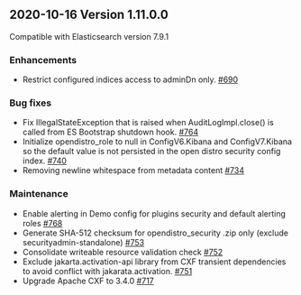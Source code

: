 ## 2020-10-16 Version 1.11.0.0

Compatible with Elasticsearch version 7.9.1

### Enhancements

* Restrict configured indices access to adminDn only. [#690](https://github.com/opendistro-for-elasticsearch/security/pull/690)

### Bug fixes

* Fix IllegalStateException that is raised when AuditLogImpl.close() is called from ES Bootstrap shutdown hook. [#764](https://github.com/opendistro-for-elasticsearch/security/pull/764)
* Initialize opendistro_role to null in ConfigV6.Kibana and ConfigV7.Kibana so the default value is not persisted in the open distro security config index. [#740](https://github.com/opendistro-for-elasticsearch/security/pull/740)
* Removing newline whitespace from metadata content [#734](https://github.com/opendistro-for-elasticsearch/security/pull/734)

### Maintenance

* Enable alerting in Demo config for plugins security and default alerting roles [#768](https://github.com/opendistro-for-elasticsearch/security/pull/768)
* Generate SHA-512 checksum for opendistro_security .zip only (exclude securityadmin-standalone) [#753](https://github.com/opendistro-for-elasticsearch/security/pull/753)
* Consolidate writeable resource validation check [#752](https://github.com/opendistro-for-elasticsearch/security/pull/752)
* Exclude jakarta.activation-api library from CXF transient dependencies to avoid conflict with jakarata.activation. [#751](https://github.com/opendistro-for-elasticsearch/security/pull/751)
* Upgrade Apache CXF to 3.4.0 [#717](https://github.com/opendistro-for-elasticsearch/security/pull/717)
